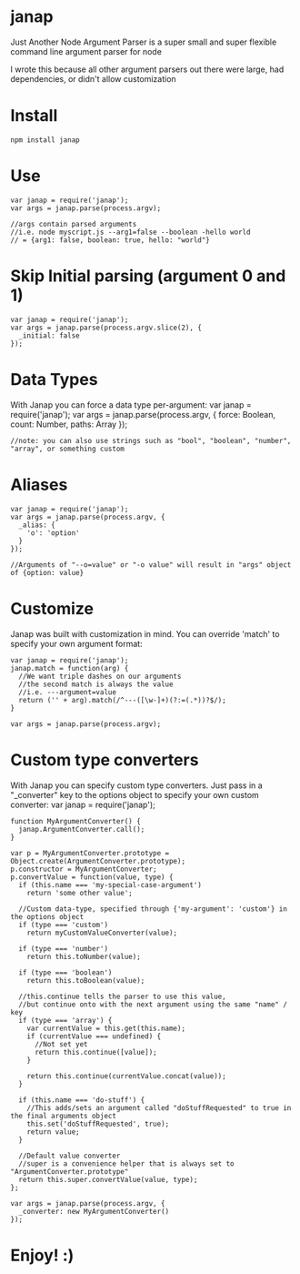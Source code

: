 # janap

Just Another Node Argument Parser is a super small and super flexible command line argument parser for node

I wrote this because all other argument parsers out there were large, had dependencies, or didn't allow customization

# Install
    npm install janap

# Use
    var janap = require('janap');
    var args = janap.parse(process.argv);

    //args contain parsed arguments
    //i.e. node myscript.js --arg1=false --boolean -hello world
    // = {arg1: false, boolean: true, hello: "world"}

# Skip Initial parsing (argument 0 and 1)
    var janap = require('janap');
    var args = janap.parse(process.argv.slice(2), {
      _initial: false
    });

# Data Types
With Janap you can force a data type per-argument:
    var janap = require('janap');
    var args = janap.parse(process.argv, {
      force: Boolean,
      count: Number,
      paths: Array
    });

    //note: you can also use strings such as "bool", "boolean", "number", "array", or something custom

# Aliases
    var janap = require('janap');
    var args = janap.parse(process.argv, {
      _alias: {
        'o': 'option'
      }
    });

    //Arguments of "--o=value" or "-o value" will result in "args" object of {option: value}

# Customize
Janap was built with customization in mind. You can override 'match' to specify your own argument format:

    var janap = require('janap');
    janap.match = function(arg) {
      //We want triple dashes on our arguments
      //the second match is always the value
      //i.e. ---argument=value
      return ('' + arg).match(/^---([\w-]+)(?:=(.*))?$/);
    }

    var args = janap.parse(process.argv);

# Custom type converters
With Janap you can specify custom type converters. Just pass in a "_converter" key to the options object to specify your own custom converter:
    var janap = require('janap');

    function MyArgumentConverter() {
      janap.ArgumentConverter.call();
    }

    var p = MyArgumentConverter.prototype = Object.create(ArgumentConverter.prototype);
    p.constructor = MyArgumentConverter;
    p.convertValue = function(value, type) {
      if (this.name === 'my-special-case-argument')
        return 'some other value';

      //Custom data-type, specified through {'my-argument': 'custom'} in the options object
      if (type === 'custom')
        return myCustomValueConverter(value);

      if (type === 'number')
        return this.toNumber(value);

      if (type === 'boolean')
        return this.toBoolean(value);

      //this.continue tells the parser to use this value,
      //but continue onto with the next argument using the same "name" / key
      if (type === 'array') {
        var currentValue = this.get(this.name);
        if (currentValue === undefined) {
          //Not set yet
          return this.continue([value]);
        }

        return this.continue(currentValue.concat(value));
      }

      if (this.name === 'do-stuff') {
        //This adds/sets an argument called "doStuffRequested" to true in the final arguments object
        this.set('doStuffRequested', true);
        return value;
      }

      //Default value converter
      //super is a convenience helper that is always set to "ArgumentConverter.prototype"
      return this.super.convertValue(value, type);
    };

    var args = janap.parse(process.argv, {
      _converter: new MyArgumentConverter()
    });

# Enjoy! :)
